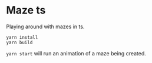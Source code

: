 # Maze ts

Playing around with mazes in ts.

```
yarn install
yarn build
```

`yarn start` will run an animation of a maze being created.